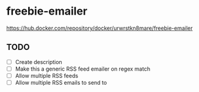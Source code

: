 # freebie-emailer

https://hub.docker.com/repository/docker/urwrstkn8mare/freebie-emailer

## TODO
- [ ] Create description
- [ ] Make this a generic RSS feed emailer on regex match
- [ ] Allow multiple RSS feeds
- [ ] Allow multiple RSS emails to send to
